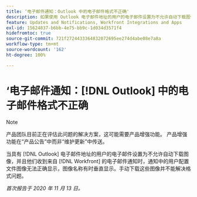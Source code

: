 ```yaml
---
title: ‘电子邮件通知：Outlook 中的电子邮件格式不正确'
description: 如果使用 Outlook 电子邮件地址的用户的电子邮件设置为不允许自动下载图像，并且他们收到来自  [!DNL Workfront] 的电子邮件通知，则通知中的用户配置文件图像无法正确显示，图像名称有时会垂直显示。手动下载这些图像并不能解决格式问题。
feature: Updates and Notifications, Workfront Integrations and Apps
exl-id: 15624837-b6bb-4e75-bb9c-1d034d3571f4
hidefromtoc: true
source-git-commit: 721f2724433364832072695ee274d4abe08e7a8a
workflow-type: tm+mt
source-wordcount: '162'
ht-degree: 100%

---
```


# ‘电子邮件通知：[!DNL Outlook] 中的电子邮件格式不正确

<!--Issue created by request-->

>[!NOTE]
>
>产品团队目前正在评估此问题的解决方案，这可能需要产品增强功能。 产品增强功能在“产品公告”中而非“维护更新”中传送。

当具有 [!DNL Outlook] 电子邮件地址的用户的电子邮件设置为不允许自动下载图像，并且他们收到来自 [!DNL Workfront] 的电子邮件通知时，通知中的用户配置文件图像无法正确显示，图像名称有时垂直显示。手动下载这些图像并不能解决格式问题。


_首次报告于 2020 年 11 月 13 日。_
